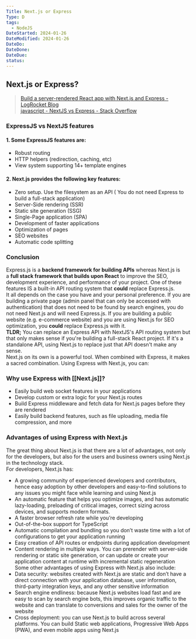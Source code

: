 ```yaml
---
Title: Next.js or Express
Type: D
tags:
  - NodeJS
DateStarted: 2024-01-26
DateModified: 2024-01-26
DateDo: 
DateDone: 
DateDue: 
status:
---
```

## Next.js or Express?

> [Build a server-rendered React app with Next.js and Express - LogRocket Blog](https://blog.logrocket.com/build-server-rendered-react-app-next-express/)  
> [javascript - NextJS vs Express - Stack Overflow](https://stackoverflow.com/questions/69918766/nextjs-vs-express)

### ExpressJS vs NextJS features

#### 1. Some ExpressJS features are:

- Robust routing
- HTTP helpers (redirection, caching, etc)
- View system supporting 14+ template engines

#### 2. Next.js provides the following key features:

- Zero setup. Use the filesystem as an API ( You do not need Express to build a full-stack application)
- Server-Side rendering (SSR)
- Static site generation (SSG)
- Single-Page application (SPA)
- Development of faster applications
- Optimization of pages
- SEO websites
- Automatic code splitting

### Conclusion

Express.js is a **backend framework for building APIs** whereas Next.js is a **full stack framework that builds upon React** to improve the SEO, development experience, and performance of your project. One of these features IS a built-in API routing system that **could** replace Express.js.  
It all depends on the case you have and your personal preference. If you are building a private page (admin panel that can only be accessed with authentication) that does not need to be found by search engines, you do not need Next.js and will need Express.js. If you are building a public website (e.g. e-commerce website) and you are using Next.js for SEO optimization, you **could** replace Express.js with it.  
**TLDR;** You can replace an Express API with NextJS's API routing system but that only makes sense if you're building a full-stack React project. If it's a standalone API, using Next.js to replace just that API doesn't make any sense.  
Next.js on its own is a powerful tool. When combined with Express, it makes a sacred combination. Using Express with Next.js, you can:

### Why use Express with [[Next.js]]?

- Easily build web socket features in your applications
- Develop custom or extra logic for your Next.js routes
- Build Express middleware and fetch data for Next.js pages before they are rendered
- Easily build backend features, such as file uploading, media file compression, and more

### Advantages of using Express with Next.js

The great thing about Next.js is that there are a lot of advantages, not only for the developers, but also for the users and business owners using Next.js in the technology stack.  
For developers, Next.js has:

- A growing community of experienced developers and contributors, hence easy adoption by other developers and easy-to-find solutions to any issues you might face while learning and using Next.js
- An automatic feature that helps you optimize images, and has automatic lazy-loading, preloading of critical images, correct sizing across devices, and supports modern formats.
- A faster browser refresh rate while you’re developing
- Out-of-the-box support for TypeScript
- Automatic compilation and bundling so you don’t waste time with a lot of configurations to get your application running
- Easy creation of API routes or endpoints during application development
- Content rendering in multiple ways. You can prerender with server-side rendering or static site generation, or can update or create your application content at runtime with incremental static regeneration  
  Some other advantages of using Express with Next.js also include:
- Data security: websites created with Next.js are static and don’t have a direct connection with your application database, user information, third-party integration keys, and any other sensitive information
- Search engine endliness: because Next.js websites load fast and are easy to scan by search engine bots, this improves organic traffic to the website and can translate to conversions and sales for the owner of the website
- Cross deployment: you can use Next.js to build across several platforms. You can build Static web applications, Progressive Web Apps (PWA), and even mobile apps using Next.js